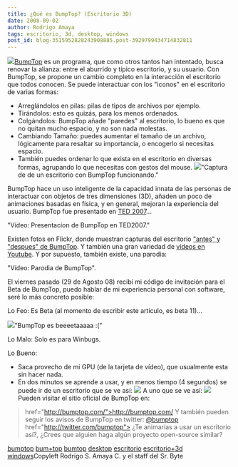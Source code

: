 ```yaml
---
title: ¿Qué es BumpTop? (Escritorio 3D)
date: 2008-09-02
author: Rodrigo Amaya
tags: escritorio, 3d, desktop, windows
post_id: blog-3515952828243908885.post-3929799434714832811
---
```


[![](http://www.bumptop.com/temp_images/logo.gif)](http://www.bumptop.com/temp_images/logo.gif)[BumpTop](http://bumptop.com/) es un programa, que como otros tantos han
      intentado, busca renovar la alianza: entre el aburrido y típico escritorio, y su usuario. Con
      BumpTop, se propone un cambio completo en la interacción el escritorio que todos conocen. Se
      puede interactuar con los "iconos" en el escritorio de varias formas:

- Arreglándolos en pilas: pilas de tipos de archivos por ejemplo.
- Tirándolos: esto es quizás, para los menos ordenados.
- Colgándolos: BumpTop añade "paredes" al escritorio, lo bueno es que no quitan mucho espacio, y no son nada molestas.
- Cambiando Tamaño: puedes aumentar el tamaño de un archivo, lógicamente para resaltar su importancia, o encogerlo si necesitas espacio.
- También puedes ordenar lo que exista en el escritorio en diversas formas, agrupando lo que necesitas con gestos del mouse.
[![](http://farm4.static.flickr.com/3122/2734506458_22bdf21865.jpg?v=0)](http://farm4.static.flickr.com/3122/2734506458_22bdf21865.jpg?v=0)"Captura de de un escritorio con BumpTop
      funcionando."

BumpTop hace un uso
      inteligente de la capacidad innata de las personas de interactuar con objetos de tres
      dimensiones (3D), añaden un poco de animaciones basadas en física, y en general, mejoran la
      experiencia del usuario. BumpTop fue presentado en [TED 2007](http://www.ted.com/index.php/talks/view/id/131)...

 "Vídeo: Presentacion de BumpTop en
      TED2007."

Existen fotos en Flickr, donde
      muestran capturas del escritorio ["antes" y "despues" de BumpTop](http://flickr.com/groups/bumptops/). Y también una gran variedad de [videos en Youtube](http://www.youtube.com/results?search_query=bumptop&search_type=). Y por supuesto, también existe, una parodia:

"Vídeo:
      Parodia de BumpTop".

El viernes
      pasado (29 de Agosto 08) recibí mi código de invitación para el Beta de BumpTop, puedo hablar
      de mi experiencia personal con software, seré lo más concreto posible:

Lo Feo: Es Beta (al momento de
      escribir este articulo, es beta 11)...

[![](http://4.bp.blogspot.com/_ayvorITawE4/SL1FZVbP6dI/AAAAAAAABOQ/gsYH94j36BY/s320/bumptopbeta11.jpg)](http://4.bp.blogspot.com/_ayvorITawE4/SL1FZVbP6dI/AAAAAAAABOQ/gsYH94j36BY/s1600-h/bumptopbeta11.jpg)"BumpTop es beeeetaaaaa
      :("

Lo
      Malo: Solo es para Winbugs.

Lo Bueno:

- Saca provecho de mi GPU (de la tarjeta de vídeo), que usualmente esta sin hacer nada.
- En dos minutos se aprende a usar, y en menos tiempo (4 segundos) se puede ir de un escritorio que se ve así: [![](http://1.bp.blogspot.com/_ayvorITawE4/SL1FZrM3iGI/AAAAAAAABOY/4f8Jb0qc4Bg/s320/crap-bumptop-ramayac.jpg)](http://1.bp.blogspot.com/_ayvorITawE4/SL1FZrM3iGI/AAAAAAAABOY/4f8Jb0qc4Bg/s1600-h/crap-bumptop-ramayac.jpg) A uno que se ve así: [![](http://2.bp.blogspot.com/_ayvorITawE4/SL1FZ26DzaI/AAAAAAAABOg/sm1g8-mAss8/s320/neat-bumptop-ramayac.jpg)](http://2.bp.blogspot.com/_ayvorITawE4/SL1FZ26DzaI/AAAAAAAABOg/sm1g8-mAss8/s1600-h/neat-bumptop-ramayac.jpg)
Pueden visitar el sitio oficial de BumpTop en:

>  href="http://bumptop.com/">http://bumptop.com/
Y también pueden
      seguir los avisos de BumpTop en twitter: [@bumptop](http://twitter.com/bumptop)
>  href="http://twitter.com/bumptop">
¿Te animarías a usar un
      escritorio así?, ¿Crees que alguien haga algún proyecto open-source similar?

[bumptop](http://www.blogalaxia.com/tags/bumptop) [bum+top](http://www.blogalaxia.com/tags/bum+top) [bumtop](http://www.blogalaxia.com/tags/bumtop) [desktop](http://www.blogalaxia.com/tags/desktop) [escritorio](http://www.blogalaxia.com/tags/escritorio) [escritorio+3d](http://www.blogalaxia.com/tags/escritorio+3d) [windows](http://www.blogalaxia.com/tags/windows)Copyleft Rodrigo S. Amaya C. y el staff del Sr.
      Byte